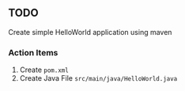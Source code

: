 ## TODO

Create simple HelloWorld application using maven

### Action Items
1. Create `pom.xml`
2. Create Java File `src/main/java/HelloWorld.java`